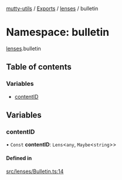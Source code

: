 [mutty-utils](../README.md) / [Exports](../modules.md) / [lenses](lenses.md) / bulletin

# Namespace: bulletin

[lenses](lenses.md).bulletin

## Table of contents

### Variables

- [contentID](lenses.bulletin.md#contentid)

## Variables

### contentID

• `Const` **contentID**: `Lens`<`any`, `Maybe`<`string`\>\>

#### Defined in

[src/lenses/Bulletin.ts:14](https://github.com/jonlaing/mutty-utils/blob/f9c02d2/src/lenses/Bulletin.ts#L14)
